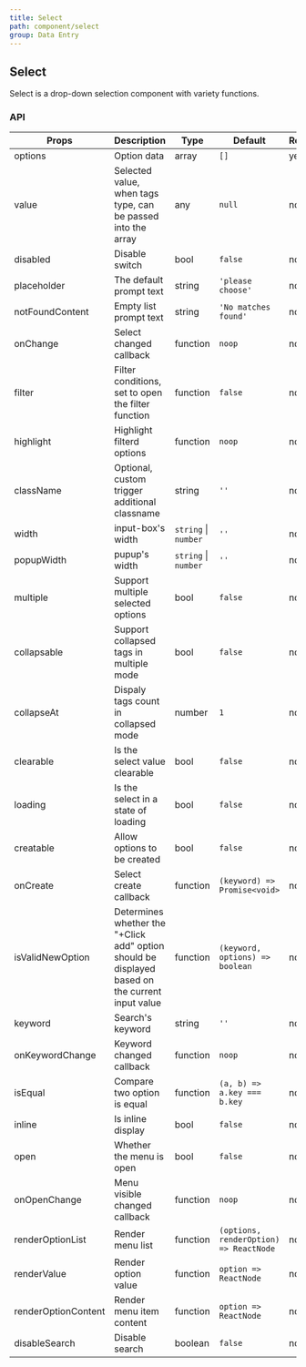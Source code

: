 ```yaml
---
title: Select
path: component/select
group: Data Entry
---
```


## Select

Select is a drop-down selection component with variety functions.

### API

| Props               | Description                                                                                     | Type                 | Default                                | Required |
| ------------------- | ----------------------------------------------------------------------------------------------- | -------------------- | -------------------------------------- | -------- |
| options             | Option data                                                                                     | array                | `[]`                                   | yes      |
| value               | Selected value, when tags type, can be passed into the array                                    | any                  | `null`                                 | no       |
| disabled            | Disable switch                                                                                  | bool                 | `false`                                | no       |
| placeholder         | The default prompt text                                                                         | string               | `'please choose'`                      | no       |
| notFoundContent     | Empty list prompt text                                                                          | string               | `'No matches found'`                   | no       |
| onChange            | Select changed callback                                                                         | function             | `noop`                                 | no       |
| filter              | Filter conditions, set to open the filter function                                              | function             | `false`                                | no       |
| highlight           | Highlight filterd options                                                                       | function             | `noop`                                 | no       |
| className           | Optional, custom trigger additional classname                                                   | string               | `''`                                   | no       |
| width               | input-box's width                                                                               | `string` \| `number` | `''`                                   | no       |
| popupWidth          | pupup's width                                                                                   | `string` \| `number` | `''`                                   | no       |
| multiple            | Support multiple selected options                                                               | bool                 | `false`                                | no       |
| collapsable         | Support collapsed tags in multiple mode                                                         | bool                 | `false`                                | no       |
| collapseAt          | Dispaly tags count in collapsed mode                                                            | number               | `1`                                    | no       |
| clearable           | Is the select value clearable                                                                   | bool                 | `false`                                | no       |
| loading             | Is the select in a state of loading                                                             | bool                 | `false`                                | no       |
| creatable           | Allow options to be created                                                                     | bool                 | `false`                                | no       |
| onCreate            | Select create callback                                                                          | function             | `(keyword) => Promise<void>`           | no       |
| isValidNewOption    | Determines whether the "+Click add" option should be displayed based on the current input value | function             | `(keyword, options) => boolean`        | no       |
| keyword             | Search's keyword                                                                                | string               | `''`                                   | no       |
| onKeywordChange     | Keyword changed callback                                                                        | function             | `noop`                                 | no       |
| isEqual             | Compare two option is equal                                                                     | function             | `(a, b) => a.key === b.key`            | no       |
| inline              | Is inline display                                                                               | bool                 | `false`                                | no       |
| open                | Whether the menu is open                                                                        | bool                 | `false`                                | no       |
| onOpenChange        | Menu visible changed callback                                                                   | function             | `noop`                                 | no       |
| renderOptionList    | Render menu list                                                                                | function             | `(options, renderOption) => ReactNode` | no       |
| renderValue         | Render option value                                                                             | function             | `option => ReactNode`                  | no       |
| renderOptionContent | Render menu item content                                                                        | function             | `option => ReactNode`                  | no       |
| disableSearch       | Disable search                                                                                  | boolean              | `false`                                | no       |

